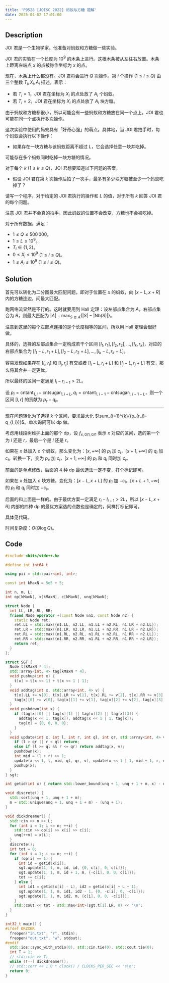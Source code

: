 ```yaml
---
title: 'P9528 [JOISC 2022] 蚂蚁与方糖 题解'
date: 2025-04-02 17:01:00
---
```


## Description

JOI 君是一个生物学家。他准备对蚂蚁和方糖做一些实验。

JOI 君的实验在一个长度为 $10^9$ 的木条上进行。这根木条被从左往右放置。木条上距离左端点 $x$ 的点被称作坐标为 $x$ 的点。

现在，木条上什么都没有。JOI 君将会进行 $Q$ 次操作。第 $i$ 个操作 $(1 \le i \le Q)$ 由三个整数 $T_i,X_i,A_i$ 描述，表示：

- 若 $T_i=1$，JOI 君在坐标为 $X_i$ 的点处放了 $A_i$ 个蚂蚁。
- 若 $T_i=2$，JOI 君在坐标为 $X_i$ 的点处放了 $A_i$ 块方糖。

由于蚂蚁和方糖都很小，所以可能会有一些蚂蚁和方糖放在同一个点上。JOI 君也可能在同一个点执行多次操作。

这次实验中使用的蚂蚁具有「好奇心强」的萌点。具体地，当 JOI 君拍手时，每个蚂蚁会执行以下操作：

- 如果存在一块方糖与该蚂蚁距离不超过 $L$，它会选择任意一块并吃掉。

可能存在多个蚂蚁同时吃掉一块方糖的情况。

对于每个 $k$ $(1\le k \le Q)$，JOI 君想要知道以下问题的答案。

- 假设 JOI 君在第 $k$ 次操作后拍了一次手，最多有多少块方糖被至少一个蚂蚁吃掉了？

请写一个程序，对于给定的 JOI 君执行的操作和 $L$ 的值，对于所有 $k$ 回答 JOI 君的每个问题。

注意 JOI 君并不会真的拍手。因此蚂蚁的位置不会改变，方糖也不会被吃掉。

对于所有数据，满足：

- $1 \le Q \le 500\,000$。
- $1 \le L \le 10^9$。
- $T_i \in \{1,2\}$。
- $0 \le X_i \le 10^9$ $(1 \le i \le Q)$。
- $1 \le A_i \le 10^9$ $(1 \le i \le Q)$。

## Solution

首先可以转化为二分图最大匹配问题，即对于位置在 $x$ 的蚂蚁，向 $[x-L,x+R]$ 内的方糖连边，问最大匹配。

跑网络流显然是不行的。这时就要用到 Hall 定理：设左部点集合为 $A$，右部点集合为 $B$，则最大匹配为 $\displaystyle|A|-\max_{S\subseteq A}\{|S|-|\text{Nb}(S)|\}$。

注意到这里的每个左部点连接的是个长度相等的区间，所以用 Hall 定理会很好做。

具体的，选择的左部点集合一定构成若干个区间 $[l_1,r_1],[l_2,r_2],\ldots,[l_k,r_k]$，对应的右部点集合为 $[l_1-L,r_1+L],[l_2-L,r_2+L],\ldots,[l_k-L,r_k+L]$。

容易发现如果存在 $[l_i,r_i]$ 和 $[l_j,r_j]$ 有交或者 $[l_i-L,r_i+L]$ 和 $[l_j-L,r_j+L]$ 有交，那么将其合并一定更优。

所以最终的区间一定满足 $l_i-r_{i-1}>2L$。

设 $p_i=\text{cntant}_{1,i}-\text{cntsugar}_{1,i+L},q_i=\text{cntant}_{1,i-1}-\text{cntsugar}_{1,i-1-L}$，则一个区间 $[l,r]$ 的贡献为 $p_r-q_l$。

---

现在问题转化为了选择 $k$ 个区间，要求最大化 $\sum_{i=1}^{k}{(p_{r_i}-q_{l_i})}$。单次询问可以 dp 做。

考虑用线段树维护上面的那个 dp，设 $f_{x,0/1,0/1}$ 表示 $x$ 对应的区间，选的第一个为 $l$ 还是 $r$，最后一个是 $l$ 还是 $r$。

如果在 $x$ 处加入 $c$ 个蚂蚁，那么变化为：$[x,+\infty]$ 的 $p_i$ 加 $c_i$，$[x+1,+\infty]$ 的 $q_i$ 加 $c_i$。转换一下，变为 $p_x$ 加 $c_i$，$[x+1,+\infty]$ 的 $p_i$ 和 $q_i$ 同时加 $c_i$。

前面的是单点修改，后面的 $4$ 种 dp 最优选法一定不变，打个标记即可。

如果在 $x$ 处加入 $c$ 块方糖，变化为：$[x-L,x+L]$ 的 $p_i$ 加 $-c_i$，$[x+L+1,+\infty]$ 的 $p_i$ 和 $q_i$ 同时加 $-c_i$。

后面的和上面是一样的。由于最优方案一定满足 $r_i-l_{i-1}>2L$，所以 $[x-L,x+R]$ 内部的四种 dp 的最优方案选的点数也是确定的，同样打标记即可。

具体见代码。

时间复杂度：$O(Q\log Q)$。

## Code

```cpp
#include <bits/stdc++.h>

#define int int64_t

using pii = std::pair<int, int>;

const int kMaxN = 5e5 + 5;

int n, m, L;
int op[kMaxN], x[kMaxN], c[kMaxN], unq[kMaxN];

struct Node {
  int LL, LR, RL, RR;
  friend Node operator +(const Node &n1, const Node n2) {
    static Node ret;
    ret.LL = std::max({n1.LL, n2.LL, n1.LL + n2.RL, n1.LR + n2.LL});
    ret.LR = std::max({n1.LR, n2.LR, n1.LL + n2.RR, n1.LR + n2.LR});
    ret.RL = std::max({n1.RL, n2.RL, n1.RL + n2.RL, n1.RR + n2.LL});
    ret.RR = std::max({n1.RR, n2.RR, n1.RL + n2.RR, n1.RR + n2.LR});
    return ret;
  }
};

struct SGT {
  Node t[kMaxN * 4];
  std::array<int, 4> tag[kMaxN * 4];
  void pushup(int x) {
    t[x] = t[x << 1] + t[x << 1 | 1];
  }
  void addtag(int x, std::array<int, 4> v) {
    t[x].LL += v[0], t[x].LR += v[1], t[x].RL += v[2], t[x].RR += v[3];
    tag[x][0] += v[0], tag[x][1] += v[1], tag[x][2] += v[2], tag[x][3] += v[3];
  }
  void pushdown(int x) {
    if (tag[x][0] || tag[x][1] || tag[x][2] || tag[x][3]) {
      addtag(x << 1, tag[x]), addtag(x << 1 | 1, tag[x]);
      tag[x] = {0, 0, 0, 0};
    }
  }
  void update(int x, int l, int r, int ql, int qr, std::array<int, 4> v) {
    if (l > qr || r < ql) return;
    else if (l >= ql && r <= qr) return addtag(x, v);
    pushdown(x);
    int mid = (l + r) >> 1;
    update(x << 1, l, mid, ql, qr, v), update(x << 1 | 1, mid + 1, r, ql, qr, v);
    pushup(x);
  }
} sgt;

int getid(int x) { return std::lower_bound(unq + 1, unq + 1 + m, x) - unq; }

void discrete() {
  std::sort(unq + 1, unq + 1 + m);
  m = std::unique(unq + 1, unq + 1 + m) - (unq + 1);
}

void dickdreamer() {
  std::cin >> n >> L;
  for (int i = 1; i <= n; ++i) {
    std::cin >> op[i] >> x[i] >> c[i];
    unq[++m] = x[i];
  }
  discrete();
  int tot = 0;
  for (int i = 1; i <= n; ++i) {
    if (op[i] == 1) {
      int id = getid(x[i]);
      sgt.update(1, 1, m, id, id, {0, c[i], 0, c[i]});
      sgt.update(1, 1, m, id + 1, m, {-c[i], 0, 0, c[i]});
      tot += c[i];
    } else {
      int id1 = getid(x[i] - L), id2 = getid(x[i] + L + 1);
      sgt.update(1, 1, m, id1, id2 - 1, {0, -c[i], 0, -c[i]});
      sgt.update(1, 1, m, id2, m, {c[i], 0, 0, -c[i]});
    }
    std::cout << tot - std::max<int>(sgt.t[1].LR, 0) << '\n';
  }
}

int32_t main() {
#ifdef ORZXKR
  freopen("in.txt", "r", stdin);
  freopen("out.txt", "w", stdout);
#endif
  std::ios::sync_with_stdio(0), std::cin.tie(0), std::cout.tie(0);
  int T = 1;
  // std::cin >> T;
  while (T--) dickdreamer();
  // std::cerr << 1.0 * clock() / CLOCKS_PER_SEC << "s\n";
  return 0;
}
```